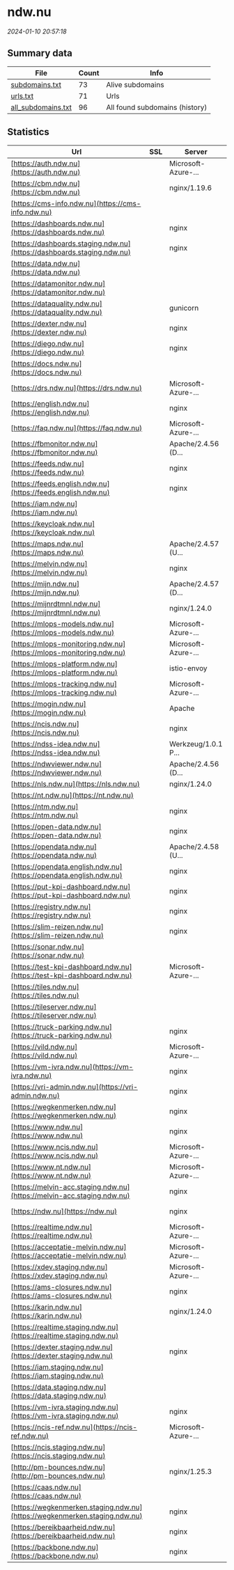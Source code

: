# ndw.nu
*2024-01-10 20:57:18*
## Summary data
| File       | Count | Info |
|------------|-------|------|
|[subdomains.txt](/data/ndw.nu/subdomains.txt)|73|Alive subdomains|
|[urls.txt](/data/ndw.nu/urls.txt)|71|Urls|
|[all_subdomains.txt](/data/ndw.nu/all_subdomains.txt)|96|All found subdomains (history)|
## Statistics
| Url | SSL | Server | Cookie | HSTS | CSP | XFO | XXP | RP | Tech |Title |
|------------|-------|------|------|------|------|------|------|------|------|------|
|[https://auth.ndw.nu](https://auth.ndw.nu)| |Microsoft-Azure-...| | | | | |:white_check_mark: ||404 Not Found|
|[https://cbm.ndw.nu](https://cbm.ndw.nu)| |nginx/1.19.6| | | | | |:white_check_mark: |Nginx:1.19.6|NDW-CBM|
|[https://cms-info.ndw.nu](https://cms-info.ndw.nu)| || | | | | |:white_check_mark: |||
|[https://dashboards.ndw.nu](https://dashboards.ndw.nu)| |nginx| |:white_check_mark: |:warning: |:white_check_mark: |:white_check_mark: |:white_check_mark: |HSTS Nginx|Dashboard|
|[https://dashboards.staging.ndw.nu](https://dashboards.staging.ndw.nu)| |nginx| |:white_check_mark: |:warning: |:white_check_mark: |:white_check_mark: |:white_check_mark: |HSTS Nginx|Dashboard|
|[https://data.ndw.nu](https://data.ndw.nu)| || | | | | |:white_check_mark: |||
|[https://datamonitor.ndw.nu](https://datamonitor.ndw.nu)| || | | | | |:white_check_mark: |||
|[https://dataquality.ndw.nu](https://dataquality.ndw.nu)| |gunicorn|:warning: |:white_check_mark: |:white_check_mark: |:white_check_mark: |:white_check_mark: |Python gunicorn|Redirecting...|
|[https://dexter.ndw.nu](https://dexter.ndw.nu)| |nginx| |:white_check_mark: |:warning: |:white_check_mark: |:white_check_mark: |:white_check_mark: |HSTS Nginx|NDW Dexter|
|[https://diego.ndw.nu](https://diego.ndw.nu)| |nginx| |:white_check_mark: |:warning: |:white_check_mark: |:white_check_mark: |:white_check_mark: |HSTS Nginx|Diego - Digitali...|
|[https://docs.ndw.nu](https://docs.ndw.nu)| || |:white_check_mark: | | |:white_check_mark: |:white_check_mark: |HSTS MkDocs:1.5....|NDW Docs|
|[https://drs.ndw.nu](https://drs.ndw.nu)| |Microsoft-Azure-...| | | | | |:white_check_mark: ||404 Not Found|
|[https://english.ndw.nu](https://english.ndw.nu)| |nginx| |:white_check_mark: |:warning: |:white_check_mark: |:white_check_mark: |:white_check_mark: |Bloomreach HSTS...|Home | National...|
|[https://faq.ndw.nu](https://faq.ndw.nu)| |Microsoft-Azure-...| |:white_check_mark: | | |:white_check_mark: |:white_check_mark: ||307 Temporary Re...|
|[https://fbmonitor.ndw.nu](https://fbmonitor.ndw.nu)| |Apache/2.4.56 (D...| |:white_check_mark: |:warning: |:white_check_mark: | |:white_check_mark: |Apache HTTP Serv...|NDW FB Dashboard|
|[https://feeds.ndw.nu](https://feeds.ndw.nu)| |nginx| |:white_check_mark: | |:white_check_mark: |:white_check_mark: |:white_check_mark: |HSTS Nginx||
|[https://feeds.english.ndw.nu](https://feeds.english.ndw.nu)| |nginx| |:white_check_mark: | |:white_check_mark: |:white_check_mark: |:white_check_mark: |HSTS Nginx||
|[https://iam.ndw.nu](https://iam.ndw.nu)| || |:white_check_mark: |:white_check_mark: |:white_check_mark: |:white_check_mark: |HSTS|Welcome to Keycl...|
|[https://keycloak.ndw.nu](https://keycloak.ndw.nu)| || | | | | |:white_check_mark: ||Microsoft Azure...|
|[https://maps.ndw.nu](https://maps.ndw.nu)| |Apache/2.4.57 (U...| | | | | |:white_check_mark: |Apache HTTP Serv...|NDW Maps|
|[https://melvin.ndw.nu](https://melvin.ndw.nu)| |nginx| |:white_check_mark: |:warning: | |:white_check_mark: |:white_check_mark: |HSTS Nginx|Melvin|
|[https://mijn.ndw.nu](https://mijn.ndw.nu)| |Apache/2.4.57 (D...| | | |:white_check_mark: |:white_check_mark: |:white_check_mark: |Apache HTTP Serv...|mijn NDW|
|[https://mijnrdtmnl.ndw.nu](https://mijnrdtmnl.ndw.nu)| |nginx/1.24.0| |:white_check_mark: |:warning: |:white_check_mark: | |:white_check_mark: |HSTS Nginx:1.24....|RdtWebPortal|
|[https://mlops-models.ndw.nu](https://mlops-models.ndw.nu)| |Microsoft-Azure-...| | | | | |:white_check_mark: ||404 Not Found|
|[https://mlops-monitoring.ndw.nu](https://mlops-monitoring.ndw.nu)| |Microsoft-Azure-...| | | | | |:white_check_mark: ||404 Not Found|
|[https://mlops-platform.ndw.nu](https://mlops-platform.ndw.nu)| |istio-envoy|:warning: |:white_check_mark: | |:white_check_mark: |:white_check_mark: |:white_check_mark: |Envoy||
|[https://mlops-tracking.ndw.nu](https://mlops-tracking.ndw.nu)| |Microsoft-Azure-...| | | | | |:white_check_mark: ||404 Not Found|
|[https://mogin.ndw.nu](https://mogin.ndw.nu)| |Apache| | | | | |:white_check_mark: |Apache HTTP Serv...|Mogin|
|[https://ncis.ndw.nu](https://ncis.ndw.nu)| |nginx| |:white_check_mark: |:warning: |:white_check_mark: | |:white_check_mark: |HSTS Nginx|NCIS Web Portaal|
|[https://ndss-idea.ndw.nu](https://ndss-idea.ndw.nu)| |Werkzeug/1.0.1 P...|:warning: |:white_check_mark: |:warning: |:white_check_mark: | |:white_check_mark: |Flask:1.0.1 HSTS...||
|[https://ndwviewer.ndw.nu](https://ndwviewer.ndw.nu)| |Apache/2.4.56 (D...| |:white_check_mark: |:warning: |:white_check_mark: | |:white_check_mark: |Apache HTTP Serv...|NDW Viewer|
|[https://nls.ndw.nu](https://nls.ndw.nu)| |nginx/1.24.0| | | | | |:white_check_mark: |Nginx:1.24.0|NlsFrontend|
|[https://nt.ndw.nu](https://nt.ndw.nu)| || | | | | |:white_check_mark: |AngularJS||
|[https://ntm.ndw.nu](https://ntm.ndw.nu)| |nginx| | |:warning: |:white_check_mark: |:white_check_mark: |:white_check_mark: |Nginx|Nationaal Toegan...|
|[https://open-data.ndw.nu](https://open-data.ndw.nu)| |nginx| |:white_check_mark: | |:white_check_mark: |:white_check_mark: |:white_check_mark: |HSTS Nginx||
|[https://opendata.ndw.nu](https://opendata.ndw.nu)| |Apache/2.4.58 (U...| | | | | |:white_check_mark: |Apache HTTP Serv...|NDW open data|
|[https://opendata.english.ndw.nu](https://opendata.english.ndw.nu)| |nginx| |:white_check_mark: | |:white_check_mark: |:white_check_mark: |:white_check_mark: |HSTS Nginx||
|[https://put-kpi-dashboard.ndw.nu](https://put-kpi-dashboard.ndw.nu)| |nginx| |:white_check_mark: |:warning: |:white_check_mark: |:white_check_mark: |:white_check_mark: |HSTS Nginx|Indicatoren prog...|
|[https://registry.ndw.nu](https://registry.ndw.nu)| |nginx| |:white_check_mark: |:white_check_mark: |:white_check_mark: |:white_check_mark: |HSTS Nginx|Harbor|
|[https://slim-reizen.ndw.nu](https://slim-reizen.ndw.nu)| |nginx| |:white_check_mark: |:warning: |:white_check_mark: | |:white_check_mark: |HSTS Nginx|A12 Slim Reizen...|
|[https://sonar.ndw.nu](https://sonar.ndw.nu)| || |:white_check_mark: |:warning: |:white_check_mark: |:white_check_mark: |:white_check_mark: |HSTS Java SonarQ...|SonarQube|
|[https://test-kpi-dashboard.ndw.nu](https://test-kpi-dashboard.ndw.nu)| |Microsoft-Azure-...| | | | | |:white_check_mark: ||404 Not Found|
|[https://tiles.ndw.nu](https://tiles.ndw.nu)| || | | | | |:white_check_mark: |||
|[https://tileserver.ndw.nu](https://tileserver.ndw.nu)| || |:white_check_mark: |:warning: |:white_check_mark: | |:white_check_mark: |HSTS|TileServer GL -...|
|[https://truck-parking.ndw.nu](https://truck-parking.ndw.nu)| |nginx| | |:warning: |:white_check_mark: |:white_check_mark: |:white_check_mark: |Nginx|NTM - Vrachtwage...|
|[https://vild.ndw.nu](https://vild.ndw.nu)| |Microsoft-Azure-...| | | | | |:white_check_mark: ||404 Not Found|
|[https://vm-ivra.ndw.nu](https://vm-ivra.ndw.nu)| |nginx| |:white_check_mark: |:warning: |:white_check_mark: |:white_check_mark: |:white_check_mark: |HSTS Nginx|VM-IVRA|
|[https://vri-admin.ndw.nu](https://vri-admin.ndw.nu)| |nginx| |:white_check_mark: |:warning: |:white_check_mark: |:white_check_mark: |:white_check_mark: |HSTS Nginx|Beheer verkeersr...|
|[https://wegkenmerken.ndw.nu](https://wegkenmerken.ndw.nu)| |nginx| |:white_check_mark: |:warning: |:white_check_mark: |:white_check_mark: |:white_check_mark: |HSTS Nginx|Wegkenmerken - N...|
|[https://www.ndw.nu](https://www.ndw.nu)| |nginx| |:white_check_mark: |:warning: |:white_check_mark: |:white_check_mark: |:white_check_mark: |Bloomreach HSTS...|Nationaal Datapo...|
|[https://www.ncis.ndw.nu](https://www.ncis.ndw.nu)| |Microsoft-Azure-...| | | | | |:white_check_mark: ||404 Not Found|
|[https://www.nt.ndw.nu](https://www.nt.ndw.nu)| |Microsoft-Azure-...| | | | | |:white_check_mark: ||404 Not Found|
|[https://melvin-acc.staging.ndw.nu](https://melvin-acc.staging.ndw.nu)| |nginx| |:white_check_mark: |:warning: | |:white_check_mark: |:white_check_mark: |HSTS Nginx|Melvin|
|[https://ndw.nu](https://ndw.nu)| |nginx| |:white_check_mark: |:warning: |:white_check_mark: |:white_check_mark: |:white_check_mark: |HSTS Nginx|301 Moved Perman...|
|[https://realtime.ndw.nu](https://realtime.ndw.nu)| |Microsoft-Azure-...| | | | | |:white_check_mark: ||404 Not Found|
|[https://acceptatie-melvin.ndw.nu](https://acceptatie-melvin.ndw.nu)| |Microsoft-Azure-...| | | | | |:white_check_mark: ||301 Moved Perman...|
|[https://xdev.staging.ndw.nu](https://xdev.staging.ndw.nu)| |Microsoft-Azure-...| | | | | |:white_check_mark: ||404 Not Found|
|[https://ams-closures.ndw.nu](https://ams-closures.ndw.nu)| |nginx|:warning: |:white_check_mark: | |:white_check_mark: |:white_check_mark: |:white_check_mark: |Basic HSTS Java...||
|[https://karin.ndw.nu](https://karin.ndw.nu)| |nginx/1.24.0| | | | | |:white_check_mark: |Nginx:1.24.0|NDW Karin|
|[https://realtime.staging.ndw.nu](https://realtime.staging.ndw.nu)| || | | | | |:white_check_mark: |||
|[https://dexter.staging.ndw.nu](https://dexter.staging.ndw.nu)| |nginx| |:white_check_mark: |:warning: |:white_check_mark: |:white_check_mark: |:white_check_mark: |HSTS Nginx|NDW Dexter|
|[https://iam.staging.ndw.nu](https://iam.staging.ndw.nu)| || |:white_check_mark: |:white_check_mark: |:white_check_mark: |:white_check_mark: |HSTS|Welcome to Keycl...|
|[https://data.staging.ndw.nu](https://data.staging.ndw.nu)| || | | | | |:white_check_mark: |||
|[https://vm-ivra.staging.ndw.nu](https://vm-ivra.staging.ndw.nu)| |nginx| |:white_check_mark: |:warning: |:white_check_mark: |:white_check_mark: |:white_check_mark: |HSTS Nginx|VM-IVRA|
|[https://ncis-ref.ndw.nu](https://ncis-ref.ndw.nu)| |Microsoft-Azure-...| |:white_check_mark: |:warning: |:white_check_mark: | |:white_check_mark: ||301 Moved Perman...|
|[https://ncis.staging.ndw.nu](https://ncis.staging.ndw.nu)| || |:white_check_mark: |:warning: |:white_check_mark: | |:white_check_mark: |HSTS|NCIS Web Portaal|
|[http://pm-bounces.ndw.nu](http://pm-bounces.ndw.nu)| |nginx/1.25.3| | | | | |:white_check_mark: |Nginx:1.25.3|Postmark — Email...|
|[https://caas.ndw.nu](https://caas.ndw.nu)| || | | | | |:white_check_mark: |||
|[https://wegkenmerken.staging.ndw.nu](https://wegkenmerken.staging.ndw.nu)| |nginx| |:white_check_mark: |:warning: |:white_check_mark: |:white_check_mark: |:white_check_mark: |HSTS Nginx|Wegkenmerken - N...|
|[https://bereikbaarheid.ndw.nu](https://bereikbaarheid.ndw.nu)| |nginx| |:white_check_mark: |:warning: |:white_check_mark: |:white_check_mark: |:white_check_mark: |HSTS Nginx|Bereikbaarheidsk...|
|[https://backbone.ndw.nu](https://backbone.ndw.nu)| |nginx| | | | | |:white_check_mark: |Nginx|NDW Backbone|